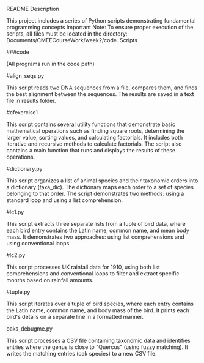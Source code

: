 README
Description

This project includes a series of Python scripts demonstrating fundamental programming concepts
Important Note:
To ensure proper execution of the scripts, all files must be located in the directory:
Documents/CMEECourseWork/week2/code.
Scripts

###code

(All programs run in the code path)

#align_seqs.py

This script reads two DNA sequences from a file, compares them, and finds the best alignment between the sequences. The results are saved in a text file in results folder.

#cfexercise1

This script contains several utility functions that demonstrate basic mathematical operations such as finding square roots, determining the larger value, sorting values, and calculating factorials. It includes both iterative and recursive methods to calculate factorials. The script also contains a main function that runs and displays the results of these operations.

#dictionary.py

This script organizes a list of animal species and their taxonomic orders into a dictionary (taxa_dic). The dictionary maps each order to a set of species belonging to that order. The script demonstrates two methods: using a standard loop and using a list comprehension.

#lc1.py

This script extracts three separate lists from a tuple of bird data, where each bird entry contains the Latin name, common name, and mean body mass. It demonstrates two approaches: using list comprehensions and using conventional loops.

#lc2.py

This script processes UK rainfall data for 1910, using both list comprehensions and conventional loops to filter and extract specific months based on rainfall amounts.

#tuple.py

This script iterates over a tuple of bird species, where each entry contains the Latin name, common name, and body mass of the bird. It prints each bird's details on a separate line in a formatted manner.

oaks_debugme.py

This script processes a CSV file containing taxonomic data and identifies entries where the genus is close to "Quercus" (using fuzzy matching). It writes the matching entries (oak species) to a new CSV file.

